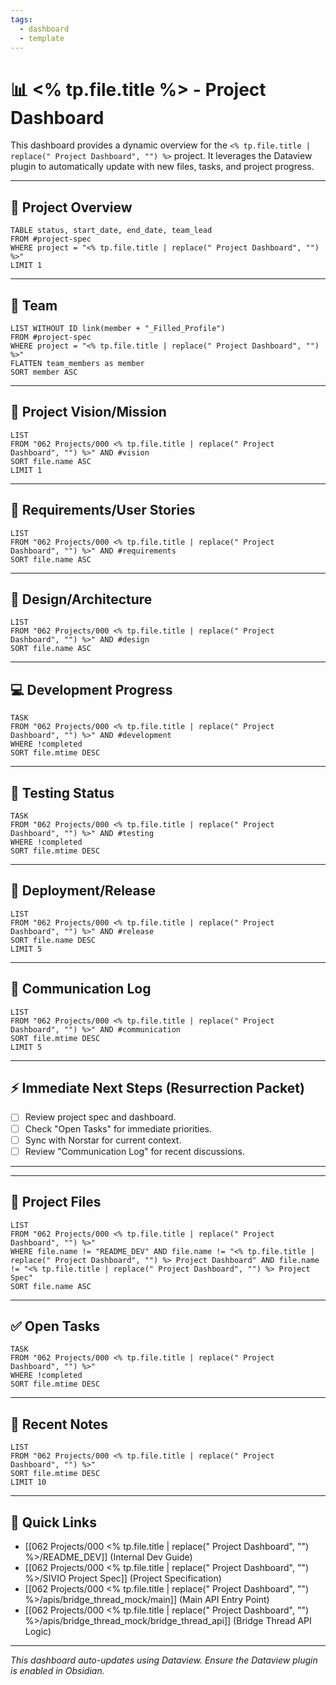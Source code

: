 ```yaml
---
tags:
  - dashboard
  - template
---
```


# 📊 <% tp.file.title %> - Project Dashboard

This dashboard provides a dynamic overview for the `<% tp.file.title | replace(" Project Dashboard", "") %>` project. It leverages the Dataview plugin to automatically update with new files, tasks, and project progress.

---

## 🚀 Project Overview

```dataview
TABLE status, start_date, end_date, team_lead
FROM #project-spec
WHERE project = "<% tp.file.title | replace(" Project Dashboard", "") %>"
LIMIT 1
```

---

## 👥 Team

```dataview
LIST WITHOUT ID link(member + "_Filled_Profile")
FROM #project-spec
WHERE project = "<% tp.file.title | replace(" Project Dashboard", "") %>"
FLATTEN team_members as member
SORT member ASC
```

---

## 🌟 Project Vision/Mission

```dataview
LIST
FROM "062 Projects/000 <% tp.file.title | replace(" Project Dashboard", "") %>" AND #vision
SORT file.name ASC
LIMIT 1
```

---

## 📝 Requirements/User Stories

```dataview
LIST
FROM "062 Projects/000 <% tp.file.title | replace(" Project Dashboard", "") %>" AND #requirements
SORT file.name ASC
```

---

## 📐 Design/Architecture

```dataview
LIST
FROM "062 Projects/000 <% tp.file.title | replace(" Project Dashboard", "") %>" AND #design
SORT file.name ASC
```

---

## 💻 Development Progress

```dataview
TASK
FROM "062 Projects/000 <% tp.file.title | replace(" Project Dashboard", "") %>" AND #development
WHERE !completed
SORT file.mtime DESC
```

---

## 🧪 Testing Status

```dataview
TASK
FROM "062 Projects/000 <% tp.file.title | replace(" Project Dashboard", "") %>" AND #testing
WHERE !completed
SORT file.mtime DESC
```

---

## 🚀 Deployment/Release

```dataview
LIST
FROM "062 Projects/000 <% tp.file.title | replace(" Project Dashboard", "") %>" AND #release
SORT file.name DESC
LIMIT 5
```

---

## 💬 Communication Log

```dataview
LIST
FROM "062 Projects/000 <% tp.file.title | replace(" Project Dashboard", "") %>" AND #communication
SORT file.mtime DESC
LIMIT 5
```

---

## ⚡ Immediate Next Steps (Resurrection Packet)

- [ ] Review project spec and dashboard.
- [ ] Check "Open Tasks" for immediate priorities.
- [ ] Sync with Norstar for current context.
- [ ] Review "Communication Log" for recent discussions.

---

---

## 📂 Project Files

```dataview
LIST
FROM "062 Projects/000 <% tp.file.title | replace(" Project Dashboard", "") %>"
WHERE file.name != "README_DEV" AND file.name != "<% tp.file.title | replace(" Project Dashboard", "") %> Project Dashboard" AND file.name != "<% tp.file.title | replace(" Project Dashboard", "") %> Project Spec"
SORT file.name ASC
```

---

## ✅ Open Tasks

```dataview
TASK
FROM "062 Projects/000 <% tp.file.title | replace(" Project Dashboard", "") %>"
WHERE !completed
SORT file.mtime DESC
```

---

## 📝 Recent Notes

```dataview
LIST
FROM "062 Projects/000 <% tp.file.title | replace(" Project Dashboard", "") %>"
SORT file.mtime DESC
LIMIT 10
```

---

## 🔗 Quick Links

- [[062 Projects/000 <% tp.file.title | replace(" Project Dashboard", "") %>/README_DEV]] (Internal Dev Guide)
- [[062 Projects/000 <% tp.file.title | replace(" Project Dashboard", "") %>/SIVIO Project Spec]] (Project Specification)
- [[062 Projects/000 <% tp.file.title | replace(" Project Dashboard", "") %>/apis/bridge_thread_mock/main]] (Main API Entry Point)
- [[062 Projects/000 <% tp.file.title | replace(" Project Dashboard", "") %>/apis/bridge_thread_mock/bridge_thread_api]] (Bridge Thread API Logic)

---

*This dashboard auto-updates using Dataview. Ensure the Dataview plugin is enabled in Obsidian.*